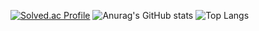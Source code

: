 
[![Solved.ac Profile](http://mazassumnida.wtf/api/v2/generate_badge?boj=ddaa63777)](https://solved.ac/ddaa63777/)
![Anurag's GitHub stats](https://github-readme-stats.vercel.app/api?username=kimminji-1130&show_icons=true&theme=midnight-purple)
![Top Langs](https://github-readme-stats.vercel.app/api/top-langs/?username=kimminji-1130&layout=compact&theme=midnight-purple)

